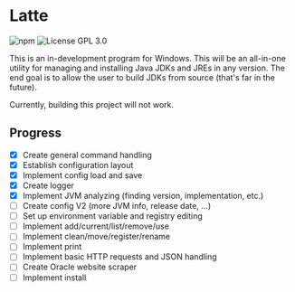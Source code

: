 # Latte
<img alt="npm" src="https://img.shields.io/badge/version-0.0.0%20(indev)-lightgrey"> <img alt="License GPL 3.0" src="https://img.shields.io/badge/license-GPL%203.0-blue">

This is an in-development program for Windows. This will be an all-in-one utility for managing and installing Java JDKs and JREs in any version. The end goal is to allow the user to build JDKs from source (that's far in the future).

Currently, building this project will not work.

## Progress
- [x] Create general command handling
- [x] Establish configuration layout
- [x] Implement config load and save
- [x] Create logger
- [x] Implement JVM analyzing (finding version, implementation, etc.)
- [ ] Create config V2 (more JVM info, release date, ...)
- [ ] Set up environment variable and registry editing
- [ ] Implement add/current/list/remove/use
- [ ] Implement clean/move/register/rename
- [ ] Implement print
- [ ] Implement basic HTTP requests and JSON handling
- [ ] Create Oracle website scraper
- [ ] Implement install
